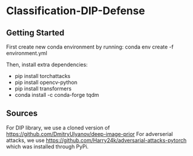 # Classification-DIP-Defense
## Getting Started
First create new conda environment by running:
conda env create -f environment.yml

Then, install extra dependencies:
* pip install torchattacks
* pip install opencv-python
* pip install transformers
* conda install -c conda-forge tqdm

## Sources
For DIP library, we use a cloned version of https://github.com/DmitryUlyanov/deep-image-prior
For adverserial attacks, we use https://github.com/Harry24k/adversarial-attacks-pytorch which was installed through PyPi.
